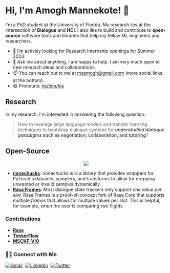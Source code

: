 # Hi, I'm Amogh Mannekote! 👋

I'm a PhD student at the University of Florida. My research lies at the intersection of **Dialogue** and **HCI**. I also like to build and contribute to **open-source** software tools and libraries that help my fellow ML engineers and researchers.

- 🌱 I’m actively looking for Research Internship openings for Summer 2023.
- 💬 Ask me about anything, I am happy to help. I am very much open to new research ideas and collaborations.
- 📫 You can reach out to me at [msamogh@gmail.com](msamogh@gmail.com) (more social links at the bottom).
- 😄 Pronouns: [he/him/his](https://en.pronouns.page/he)

## Research
In my research, I'm interested in answering the following question:
> How to leverage large language models and transfer learning techniques to bootstrap dialogue systems for **_understudied dialogue paradigms_ such as negotiation, collaboration, and tutoring**?


## Open-Source
<!-- I have developed a multiple open-source tools and libraries for ML practitioners. -->


<p align="center">
  <picture>
<source 
  srcset="https://github-readme-stats.vercel.app/api?username=msamogh&show_icons=true&theme=swift"
  media="(prefers-color-scheme: dark)"
/>
<source
  srcset="https://github-readme-stats.vercel.app/api?username=msamogh&show_icons=true"
  media="(prefers-color-scheme: solarized-light), (prefers-color-scheme: no-preference)"
/>
<img src="https://github-readme-stats.vercel.app/api?username=msamogh&show_icons=true&theme=solarized-light" />
</picture>
  
</p>

- **[nonechucks](https://github.com/msamogh/nonechucks)**: nonechucks is is a library that provides wrappers for PyTorch's datasets, samplers, and transforms to allow for dropping unwanted or invalid samples dynamically.
- **[Rasa Frames](https://github.com/msamogh/rasa-frames)**: Most dialogue state trackers only support _one value per slot_. Rasa Frames is a proof-of-concept fork of Rasa Core that supports multiple _frames_ that allows for multiple values per slot. This is helpful, for example, when the user is comparing two flights.

### Contributions
- **[Rasa](https://github.com/rasahq/rasa/pulls?q=is%3Apr+author%3Amsamogh+is%3Aclosed+)**
- **[TensorFlow](https://github.com/tensorflow/tensorflow/pulls?q=is%3Apr+author%3Amsamogh+is%3Aclosed+)**
- **[MSCKF-VIO](https://github.com/KumarRobotics/msckf_vio/pull/72)**

### 🤝🏻 Connect with Me
<p align="left">
<a href="mailto:msamogh@gmail.com"><img src="https://img.shields.io/badge/gmail-%23D14836.svg?&style=for-the-badge&logo=gmail&logoColor=white" alt="Gmail" /></a>&nbsp;
<a href="https://www.linkedin.com/in/msamogh"><img src="https://img.shields.io/badge/linkedin-%230077B5.svg?&style=for-the-badge&logo=linkedin&logoColor=white" alt="LinkedIn" /></a>&nbsp;
<!-- <a href="https://leetcode.com/bolt_coder"><img src="https://img.shields.io/badge/leetcode-FFA116?&style=for-the-badge&logo=leetcode&logoColor=black" alt="Leetcode"/></a>&nbsp;
<a href="https://www.codechef.com/users/bolt_coder"><img src="https://img.shields.io/badge/codechef-5B4638?&style=for-the-badge&logo=codechef&logoColor=white" alt="Codechef"/></a>&nbsp; -->
<a href="https://twitter.com/msamogh"><img src="https://img.shields.io/badge/Twitter-1DA1F2?style=for-the-badge&logo=twitter&logoColor=white" alt="Twitter" /></a>&nbsp;
<!-- <a href="https://sigmoid.social/@stancosmos"><img src="https://img.shields.io/badge/-MASTODON-%232B90D9?style=for-the-badge&logo=mastodon&logoColor=white" alt="Mastodon" /></a>&nbsp; -->
</p>

